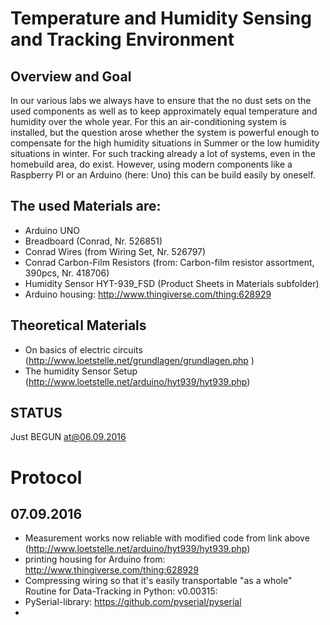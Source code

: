 # Temperature and Humidity Sensing and Tracking Environment
## Overview and Goal
In our various labs we always have to ensure that the no dust sets on the used components as well as to keep approximately equal temperature and humidity over the whole year. For this an air-conditioning system is installed, but the question arose whether the system is powerful enough to compensate for the high humidity situations in Summer or the low humidity situations in winter. 
For such tracking already a lot of systems, even in the homebuild area, do exist. However, using modern components like a Raspberry PI or an Arduino (here: Uno) this can be build easily by oneself. 

## The used Materials are: 
* Arduino UNO
* Breadboard (Conrad, Nr. 526851)
* Conrad Wires (from Wiring Set, Nr. 526797)
* Conrad Carbon-Film Resistors (from: Carbon-film resistor assortment, 390pcs, Nr. 418706)
* Humidity Sensor HYT-939_FSD (Product Sheets in Materials subfolder)
* Arduino housing: http://www.thingiverse.com/thing:628929

## Theoretical Materials
* On basics of electric circuits (http://www.loetstelle.net/grundlagen/grundlagen.php )
* The humidity Sensor Setup (http://www.loetstelle.net/arduino/hyt939/hyt939.php)

## STATUS
Just BEGUN at@06.09.2016

# Protocol
## 07.09.2016
* Measurement works now reliable with modified code from link above (http://www.loetstelle.net/arduino/hyt939/hyt939.php)
* printing housing for Arduino from: http://www.thingiverse.com/thing:628929
* Compressing wiring so that it's easily transportable "as a whole"
Routine for Data-Tracking in Python: v0.00315:
* PySerial-library: https://github.com/pyserial/pyserial
* 


